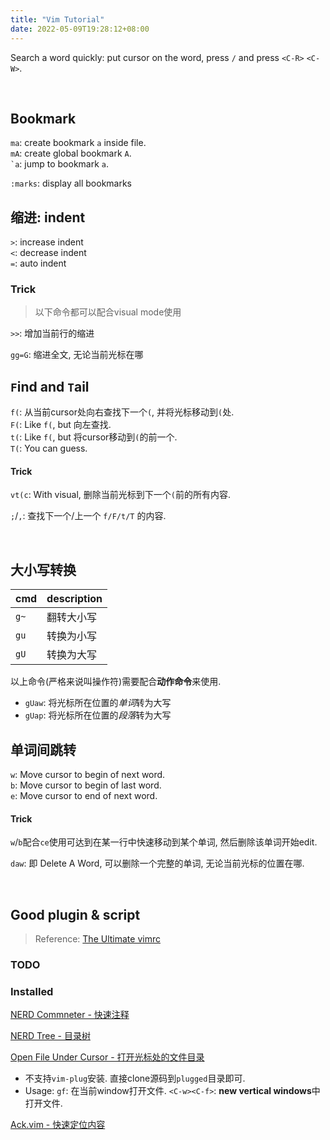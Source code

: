 ```yaml
---
title: "Vim Tutorial"
date: 2022-05-09T19:28:12+08:00
---
```


Search a word quickly: put cursor on the word, press `/` and press `<C-R>` `<C-W>`.


&nbsp;
## Bookmark
`ma`: create bookmark `a` inside file.  
`mA`: create global bookmark `A`.  
`` `a ``: jump to bookmark `a`. 


`:marks`: display all bookmarks



## 缩进: indent
`>`: increase indent  
`<`: decrease indent  
`=`: auto indent  

### Trick
> 以下命令都可以配合visual mode使用

`>>`: 增加当前行的缩进

`gg=G`: 缩进全文, 无论当前光标在哪


## `F`ind and `T`ail
`f(`: 从当前cursor处向右查找下一个`(`, 并将光标移动到`(`处.  
`F(`: Like `f(`, but 向左查找.  
`t(`: Like `f(`, but 将cursor移动到`(`的前一个.  
`T(`: You can guess.

#### Trick
`vt(c`: With visual, 删除当前光标到下一个`(`前的所有内容.

`;`/`,`: 查找下一个/上一个 `f/F/t/T` 的内容. 

&nbsp;
## 大小写转换

| cmd  | description |
|------|-------------|
| `g~` | 翻转大小写  |
| `gu` | 转换为小写  |
| `gU` | 转换为大写  |

以上命令(严格来说叫操作符)需要配合**动作命令**来使用.
* `gUaw`: 将光标所在位置的*单词*转为大写
* `gUap`: 将光标所在位置的*段落*转为大写


## 单词间跳转
`w`: Move cursor to begin of next word.  
`b`: Move cursor to begin of last word.  
`e`: Move cursor to end of next word.


#### Trick
`w`/`b`配合`ce`使用可达到在某一行中快速移动到某个单词, 然后删除该单词开始edit.

`daw`: 即 Delete A Word, 可以删除一个完整的单词, 无论当前光标的位置在哪.

&nbsp;
## Good plugin & script
> Reference: [The Ultimate vimrc](https://github.com/amix/vimrc)

### TODO


### Installed
[NERD Commneter - 快速注释](https://github.com/preservim/nerdcommenter#settings)

[NERD Tree - 目录树](https://github.com/preservim/nerdtree)

[Open File Under Cursor - 打开光标处的文件目录](https://github.com/amix/open_file_under_cursor.vim)
* 不支持`vim-plug`安装. 直接clone源码到`plugged`目录即可.
* Usage: `gf`: 在当前window打开文件. `<C-w><C-f>`: **new vertical windows**中打开文件.

[Ack.vim - 快速定位内容](https://github.com/mileszs/ack.vim)

